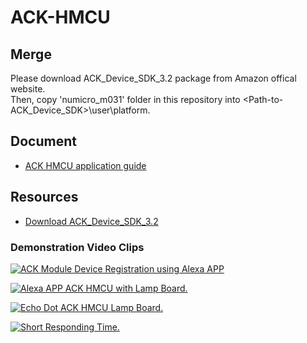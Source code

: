 # ACK-HMCU

## Merge
Please download ACK_Device_SDK_3.2 package from Amazon offical website.<br>
Then, copy 'numicro_m031' folder in this repository into <Path-to-ACK_Device_SDK>\user\platform\.

## Document
* [ACK HMCU application guide][1]
 
## Resources
* [Download ACK_Device_SDK_3.2][2]

### Demonstration Video Clips
[![ACK Module Device Registration using Alexa APP](https://img.youtube.com/vi/3sWmSnNBBrk/0.jpg)](https://youtu.be/3sWmSnNBBrk)

[![Alexa APP ACK HMCU with Lamp Board.](https://img.youtube.com/vi/tq-jcplcIyc/0.jpg)](https://www.youtube.com/watch?v=tq-jcplcIyc)

[![Echo Dot ACK HMCU Lamp Board.](https://img.youtube.com/vi/Xd7ywCq9kpw/0.jpg)](https://www.youtube.com/watch?v=Xd7ywCq9kpw)

[![Short Responding Time.](https://img.youtube.com/vi/bvP7VRnRItU/0.jpg)](https://www.youtube.com/watch?v=bvP7VRnRItU)


  [1]: https://raw.githubusercontent.com/OpenNuvoton/ACK-HMCU/master/numicro_m031/docs/Amazon%20ACK%20HMCU%20on%20NuMaker-M032SE.pdf
  [2]: https://developer.amazon.com/alexa/console/ack/resources
